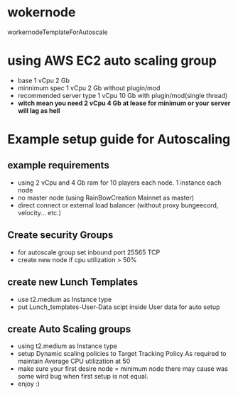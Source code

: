 # wokernode
workernodeTemplateForAutoscale

# using AWS EC2 auto scaling group
- base 1 vCpu 2 Gb
- minnimum spec 1 vCpu 2 Gb without plugin/mod
- recommended server type 1 vCpu 10 Gb with plugin/mod(single thread)
- **witch mean you need 2 vCpu 4 Gb at lease for minimum or your server will lag as hell**

# Example setup guide for Autoscaling
## example requirements
- using 2 vCpu and 4 Gb ram for 10 players each node. 1 instance each node
- no master node (using RainBowCreation Mainnet as master)
- direct connect or external load balancer (without proxy bungeecord, velocity... etc.)
## Create security Groups
- for autoscale group set inbound port 25565 TCP
- create new node if cpu utilization > 50%
## create new Lunch Templates
- use t2.medium as Instance type
- put Lunch_templates-User-Data scipt inside User data for auto setup
## create Auto Scaling groups
- using t2.medium as Instance type
- setup Dynamic scaling policies to Target Tracking Policy As required to maintain Average CPU utilization at 50
- make sure your first desire node = minimum node there may cause was some wird bug when first setup is not equal.
- enjoy :)
